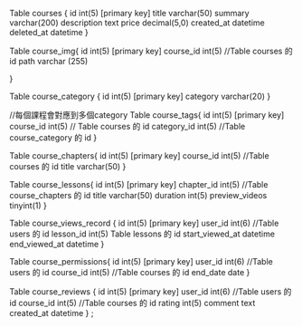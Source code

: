 Table courses {
id int(5) [primary key]
title varchar(50)
summary varchar(200)
description text
price decimal(5,0)
created_at datetime
deleted_at datetime
}

Table course_img{
id int(5) [primary key]
course_id int(5) //Table courses 的 id
path varchar (255)

}

Table course_category {
id int(5) [primary key]
category varchar(20)
}

//每個課程會對應到多個category
Table course_tags{
id int(5) [primary key]
course_id int(5) // Table courses 的 id
category_id int(5) //Table course_category 的 id
}

Table course_chapters{
id int(5) [primary key]
course_id int(5) //Table courses 的 id
title varchar(50)
}

Table course_lessons{
id int(5) [primary key]
chapter_id int(5) //Table course_chapters 的 id
title varchar(50)
duration int(5)
preview_videos tinyint(1)
}

Table course_views_record {
id int(5) [primary key]
user_id int(6) //Table users 的 id
lesson_id int(5) Table lessons 的 id
start_viewed_at datetime
end_viewed_at datetime
}

Table course_permissions{
id int(5) [primary key]
user_id int(6) //Table users 的 id
course_id int(5) //Table courses 的 id
end_date date
}

Table course_reviews {
    id int(5) [primary key]
    user_id int(6) //Table users 的 id
    course_id int(5) //Table courses 的 id
    rating int(5)
    comment text
    created_at datetime
    }
;

